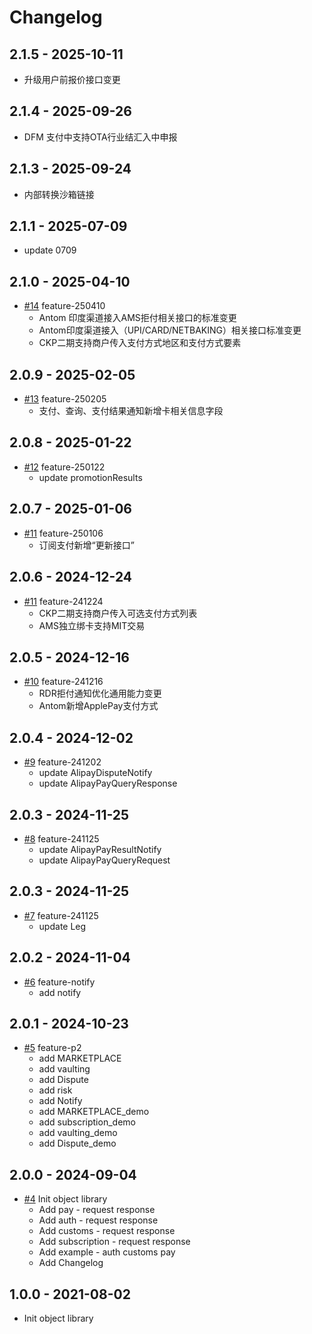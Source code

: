 # Changelog## 2.1.5 - 2025-10-11- 升级用户前报价接口变更## 2.1.4 - 2025-09-26- DFM 支付中支持OTA行业结汇入中申报## 2.1.3 - 2025-09-24- 内部转换沙箱链接## 2.1.1 - 2025-07-09- update 0709## 2.1.0 - 2025-04-10*  [#14](https://github.com/alipay/global-open-sdk-dotnet/pull/13) feature-250410    - Antom 印度渠道接入AMS拒付相关接口的标准变更    - Antom印度渠道接入（UPI/CARD/NETBAKING）相关接口标准变更    - CKP二期支持商户传入支付方式地区和支付方式要素## 2.0.9 - 2025-02-05*  [#13](https://github.com/alipay/global-open-sdk-dotnet/pull/13) feature-250205   - 支付、查询、支付结果通知新增卡相关信息字段## 2.0.8 - 2025-01-22*  [#12](https://github.com/alipay/global-open-sdk-dotnet/pull/12) feature-250122   - update promotionResults## 2.0.7 - 2025-01-06*  [#11](https://github.com/alipay/global-open-sdk-dotnet/pull/11) feature-250106    - 订阅支付新增“更新接口”## 2.0.6 - 2024-12-24*  [#11](https://github.com/alipay/global-open-sdk-dotnet/pull/10) feature-241224   - CKP二期支持商户传入可选支付方式列表   - AMS独立绑卡支持MIT交易## 2.0.5 - 2024-12-16*  [#10](https://github.com/alipay/global-open-sdk-dotnet/pull/10) feature-241216   - RDR拒付通知优化通用能力变更   - Antom新增ApplePay支付方式## 2.0.4 - 2024-12-02*  [#9](https://github.com/alipay/global-open-sdk-dotnet/pull/9) feature-241202   - update AlipayDisputeNotify   - update AlipayPayQueryResponse## 2.0.3 - 2024-11-25*  [#8](https://github.com/alipay/global-open-sdk-dotnet/pull/8) feature-241125   - update AlipayPayResultNotify   - update AlipayPayQueryRequest## 2.0.3 - 2024-11-25*  [#7](https://github.com/alipay/global-open-sdk-dotnet/pull/7) feature-241125   - update Leg## 2.0.2 - 2024-11-04*  [#6](https://github.com/alipay/global-open-sdk-dotnet/pull/6) feature-notify   - add notify## 2.0.1 - 2024-10-23 *  [#5](https://github.com/alipay/global-open-sdk-dotnet/pull/5) feature-p2   - add MARKETPLACE   - add vaulting   - add Dispute   - add risk   - add Notify   - add MARKETPLACE_demo   - add subscription_demo   - add vaulting_demo   - add Dispute_demo## 2.0.0 - 2024-09-04*  [#4](https://github.com/alipay/global-open-sdk-dotnet/pull/4) Init object library    * Add pay - request response    * Add auth - request response    * Add customs - request response    * Add subscription - request response    * Add example - auth customs pay    * Add Changelog## 1.0.0 - 2021-08-02*  Init object library